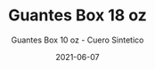 ---
date: '2021-06-07'
title: Guantes Box 18 oz
subtitle: Guantes Box 10 oz - Cuero Sintetico
image: https://lh3.googleusercontent.com/QPhuTgMVYaQz9fUOd7wMgl1WDk4xut13RtpHzMO430U82xoFEHxL3e30nNLYL8gGpp09n4VW1tU607RZHUH9gLHISKulWYCrTuUAne5Eb9_FzamT08qNAuytggZv066ypJIuR-w_VJQ=w2400
price: $ 10.000
weight: 10
description: Guantes de boxeo plateados marca Ovins de 10 onzas, cuero sintetico poco uso. Ligeros y agiles, recomendados para entrenamiento de velocidad.
link: https://wa.me/56951169934?text=Hola!%20Me%20interesan%20tus%20productos%20en%20venta.%20Cuentame%20mas%20sobre%20...
exclude: false
---